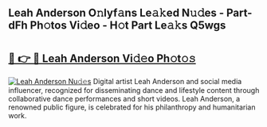 ## Leah Anderson O𝚗lyf𝚊ns Le𝚊𝚔ed N𝚞𝚍es - Part-dFh Ph𝚘tos Vi𝚍eo - H𝚘t Part Le𝚊𝚔s Q5wgs

# <h2><a href="http://hfcm6u.feru.top/?c=Leah+Anderson">🔗 👉 🔴 Leah Anderson Vi𝚍𝚎o Ph𝚘t𝚘𝚜</a></h2>

[![Leah Anderson Nu𝚍𝚎s](https://i.imgur.com/0TWrTi3.gif)](http://hfcm6u.feru.top/?c=Leah+Anderson)
Digital artist Leah Anderson and social media influencer, recognized for disseminating dance and lifestyle content through collaborative dance performances and short videos. Leah Anderson, a renowned public figure, is celebrated for his philanthropy and humanitarian work. 
